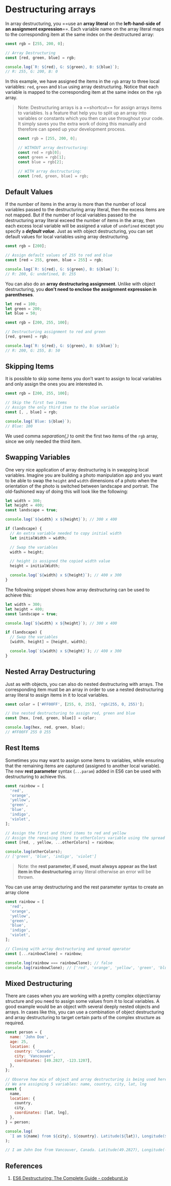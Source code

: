# Destructuring arrays

In array destructuring, you ==use an **array literal** on the **left-hand-side of an assignment expression**==. Each variable name on the array literal maps to the corresponding item at the same index on the destructured array:

```js
const rgb = [255, 200, 0];

// Array Destructuring
const [red, green, blue] = rgb;

console.log(`R: ${red}, G: ${green}, B: ${blue}`);
// R: 255, G: 200, B: 0
```

In this example, we have assigned the items in the `rgb` array to three local variables: `red`, `green` and `blue` using array destructuring. Notice that each variable is mapped to the corresponding item at the same index on the `rgb` array.

> Note: Destructuring arrays is a ==shortcut== for assign arrays items to variables. Is a feature that help you to split up an array into variables or constants which you then can use throughout your code. It simply saves you the extra work of doing this manually and therefore can speed up your development process.
>
> ```js
> const rgb = [255, 200, 0];
>
> // WITHOUT array destructuring:
> const red = rgb[0];
> const green = rgb[1];
> const blue = rgb[2];
>
> // WITH array destructuring:
> const [red, green, blue] = rgb;
> ```

## Default Values

If the number of items in the array is more than the number of local variables passed to the destructuring array literal, then the excess items are not mapped. But if the number of local variables passed to the destructuring array literal exceed the number of items in the array, then each excess local variable will be assigned a value of `undefined` except you specify a **_default value_**.
Just as with object destructuring, you can set default values for local variables using array destructuring.

```js
const rgb = [200];

// Assign default values of 255 to red and blue
const [red = 255, green, blue = 255] = rgb;

console.log(`R: ${red}, G: ${green}, B: ${blue}`);
// R: 200, G: undefined, B: 255
```

You can also do an **array destructuring assignment**. Unlike with object destructuring, you **don’t need to enclose the assignment expression in parentheses**.

```js
let red = 100;
let green = 200;
let blue = 50;

const rgb = [200, 255, 100];

// Destructuring assignment to red and green
[red, green] = rgb;

console.log(`R: ${red}, G: ${green}, B: ${blue}`);
// R: 200, G: 255, B: 50
```

## Skipping Items

It is possible to skip some items you don’t want to assign to local variables and only assign the ones you are interested in.

```js
const rgb = [200, 255, 100];

// Skip the first two items
// Assign the only third item to the blue variable
const [, , blue] = rgb;

console.log(`Blue: ${blue}`);
// Blue: 100
```

We used comma _separation(,)_ to omit the first two items of the `rgb` array, since we only needed the third item.

## Swapping Variables

One very nice application of array destructuring is in swapping local variables. Imagine you are building a photo manipulation app and you want to be able to swap the `height` and `width` dimensions of a photo when the orientation of the photo is switched between landscape and portrait. The old-fashioned way of doing this will look like the following:

```js
let width = 300;
let height = 400;
const landscape = true;

console.log(`${width} x ${height}`); // 300 x 400

if (landscape) {
  // An extra variable needed to copy initial width
  let initialWidth = width;

  // Swap the variables
  width = height;

  // height is assigned the copied width value
  height = initialWidth;

  console.log(`${width} x ${height}`); // 400 x 300
}
```

The following snippet shows how array destructuring can be used to achieve this:

```js
let width = 300;
let height = 400;
const landscape = true;

console.log(`${width} x ${height}`); // 300 x 400

if (landscape) {
  // Swap the variables
  [width, height] = [height, width];

  console.log(`${width} x ${height}`); // 400 x 300
}
```

## Nested Array Destructuring

Just as with objects, you can also do nested destructuring with arrays. The corresponding item must be an array in order to use a nested destructuring array literal to assign items in it to local variables.

```js
const color = ['#FF00FF', [255, 0, 255], 'rgb(255, 0, 255)'];

// Use nested destructuring to assign red, green and blue
const [hex, [red, green, blue]] = color;

console.log(hex, red, green, blue);
// #FF00FF 255 0 255
```

## Rest Items

Sometimes you may want to assign some items to variables, while ensuring that the remaining items are captured (assigned to another local variable). The new **rest parameter** syntax (`...param`) added in ES6 can be used with destructuring to achieve this.

```js
const rainbow = [
  'red',
  'orange',
  'yellow',
  'green',
  'blue',
  'indigo',
  'violet',
];

// Assign the first and third items to red and yellow
// Assign the remaining items to otherColors variable using the spread operator(...)
const [red, , yellow, ...otherColors] = rainbow;

console.log(otherColors);
// ['green', 'blue', 'indigo', 'violet']
```

> Note: the **rest parameter, if used, must always appear as the last item in the destructuring** array literal otherwise an error will be thrown.

You can use array destructuring and the rest parameter syntax to create an array clone

```js
const rainbow = [
  'red',
  'orange',
  'yellow',
  'green',
  'blue',
  'indigo',
  'violet',
];

// Cloning with array destructuring and spread operator
const [...rainbowClone] = rainbow;

console.log(rainbow === rainbowClone); // false
console.log(rainbowClone); // ['red', 'orange', 'yellow', 'green', 'blue', 'indigo', 'violet']
```

## Mixed Destructuring

There are cases when you are working with a pretty complex object/array structure and you need to assign some values from it to local variables. A good example would be an object with several deeply nested objects and arrays. In cases like this, you can use a combination of object destructuring and array destructuring to target certain parts of the complex structure as required.

```js
const person = {
  name: 'John Doe',
  age: 25,
  location: {
    country: 'Canada',
    city: 'Vancouver',
    coordinates: [49.2827, -123.1207],
  },
};

// Observe how mix of object and array destructuring is being used here
// We are assigning 5 variables: name, country, city, lat, lng
const {
  name,
  location: {
    country,
    city,
    coordinates: [lat, lng],
  },
} = person;

console.log(
  `I am ${name} from ${city}, ${country}. Latitude(${lat}), Longitude(${lng})`
);

// I am John Doe from Vancouver, Canada. Latitude(49.2827), Longitude(-123.1207)
```

## References

1. [ES6 Destructuring: The Complete Guide - codeburst.io](https://codeburst.io/es6-destructuring-the-complete-guide-7f842d08b98f)
